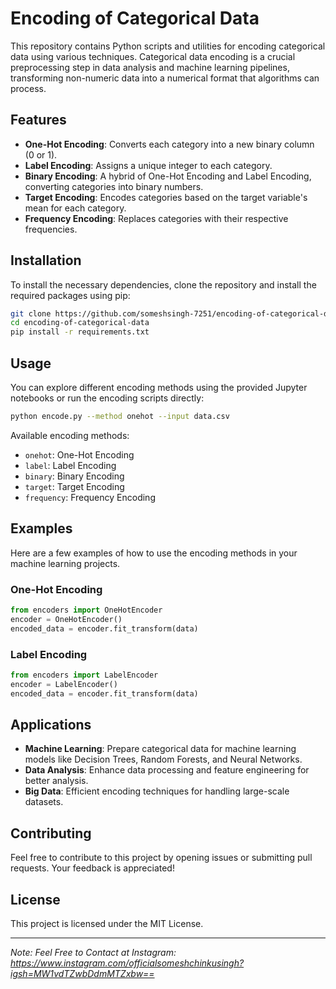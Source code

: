 
# Encoding of Categorical Data

This repository contains Python scripts and utilities for encoding categorical data using various techniques. Categorical data encoding is a crucial preprocessing step in data analysis and machine learning pipelines, transforming non-numeric data into a numerical format that algorithms can process.

## Features

- **One-Hot Encoding**: Converts each category into a new binary column (0 or 1).
- **Label Encoding**: Assigns a unique integer to each category.
- **Binary Encoding**: A hybrid of One-Hot Encoding and Label Encoding, converting categories into binary numbers.
- **Target Encoding**: Encodes categories based on the target variable's mean for each category.
- **Frequency Encoding**: Replaces categories with their respective frequencies.

## Installation

To install the necessary dependencies, clone the repository and install the required packages using pip:

```bash
git clone https://github.com/someshsingh-7251/encoding-of-categorical-data.git
cd encoding-of-categorical-data
pip install -r requirements.txt
```

## Usage

You can explore different encoding methods using the provided Jupyter notebooks or run the encoding scripts directly:

```bash
python encode.py --method onehot --input data.csv
```

Available encoding methods:
- `onehot`: One-Hot Encoding
- `label`: Label Encoding
- `binary`: Binary Encoding
- `target`: Target Encoding
- `frequency`: Frequency Encoding

## Examples

Here are a few examples of how to use the encoding methods in your machine learning projects.

### One-Hot Encoding
```python
from encoders import OneHotEncoder
encoder = OneHotEncoder()
encoded_data = encoder.fit_transform(data)
```

### Label Encoding
```python
from encoders import LabelEncoder
encoder = LabelEncoder()
encoded_data = encoder.fit_transform(data)
```

## Applications

- **Machine Learning**: Prepare categorical data for machine learning models like Decision Trees, Random Forests, and Neural Networks.
- **Data Analysis**: Enhance data processing and feature engineering for better analysis.
- **Big Data**: Efficient encoding techniques for handling large-scale datasets.

## Contributing

Feel free to contribute to this project by opening issues or submitting pull requests. Your feedback is appreciated!

## License

This project is licensed under the MIT License.

---

*Note: Feel Free to Contact at Instagram: https://www.instagram.com/officialsomeshchinkusingh?igsh=MW1vdTZwbDdmMTZxbw==*
